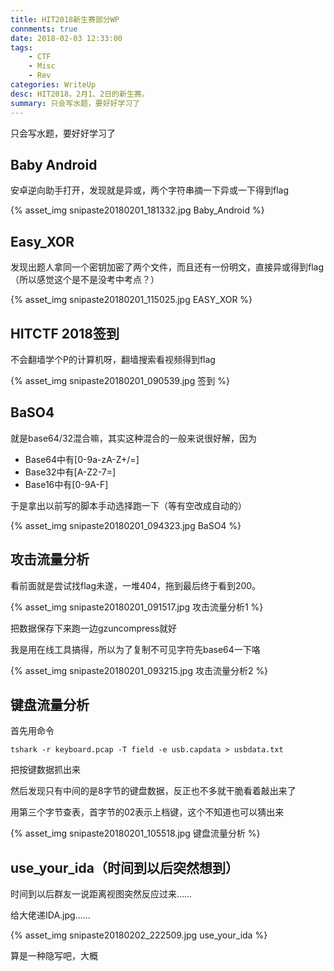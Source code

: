 ```yaml
---
title: HIT2018新生赛部分WP
connments: true
date: 2018-02-03 12:33:00
tags: 
	- CTF
	- Misc
	- Rev
categories: WriteUp
desc: HIT2018，2月1、2日的新生赛。
summary: 只会写水题，要好好学习了
---
```


只会写水题，要好好学习了

<!-- more -->

## Baby Android

安卓逆向助手打开，发现就是异或，两个字符串摘一下异或一下得到flag

{% asset_img snipaste20180201_181332.jpg Baby_Android %}

## Easy_XOR

发现出题人拿同一个密钥加密了两个文件，而且还有一份明文，直接异或得到flag（所以感觉这个是不是没考中考点？）

{% asset_img snipaste20180201_115025.jpg EASY_XOR %}

## HITCTF 2018签到

不会翻墙学个P的计算机呀，翻墙搜索看视频得到flag

{% asset_img snipaste20180201_090539.jpg 签到 %}

## BaSO4

就是base64/32混合嘛，其实这种混合的一般来说很好解，因为

-    Base64中有[0-9a-zA-Z+/=]
-    Base32中有[A-Z2-7=]
-    Base16中有[0-9A-F]

于是拿出以前写的脚本手动选择跑一下（等有空改成自动的）

{% asset_img snipaste20180201_094323.jpg BaSO4 %}

## 攻击流量分析

看前面就是尝试找flag未遂，一堆404，拖到最后终于看到200。

{% asset_img snipaste20180201_091517.jpg 攻击流量分析1 %}

把数据保存下来跑一边gzuncompress就好

我是用在线工具搞得，所以为了复制不可见字符先base64一下咯

{% asset_img snipaste20180201_093215.jpg 攻击流量分析2 %}

## 键盘流量分析

首先用命令

```
tshark -r keyboard.pcap -T field -e usb.capdata > usbdata.txt
```

把按键数据抓出来

然后发现只有中间的是8字节的键盘数据，反正也不多就干脆看着敲出来了

用第三个字节查表，首字节的02表示上档键，这个不知道也可以猜出来

{% asset_img snipaste20180201_105518.jpg 键盘流量分析 %}

## use_your_ida（时间到以后突然想到）

时间到以后群友一说距离视图突然反应过来……

给大佬递IDA.jpg……

{% asset_img snipaste20180202_222509.jpg use_your_ida %}

算是一种隐写吧，大概